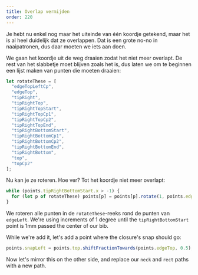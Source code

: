```yaml
---
title: Overlap vermijden
order: 220
---
```


Je hebt nu enkel nog maar het uiteinde van één koordje getekend, maar het is al heel duidelijk dat ze overlappen. Dat is een grote no-no in naaipatronen, dus daar moeten we iets aan doen.

We gaan het koordje uit de weg draaien zodat het niet meer overlapt. De rest van het slabbetje moet blijven zoals het is, dus laten we om te beginnen een lijst maken van punten die moeten draaien:

```js
let rotateThese = [
  "edgeTopLeftCp",
  "edgeTop",
  "tipRight",
  "tipRightTop",
  "tipRightTopStart",
  "tipRightTopCp1",
  "tipRightTopCp2",
  "tipRightTopEnd",
  "tipRightBottomStart",
  "tipRightBottomCp1",
  "tipRightBottomCp2",
  "tipRightBottomEnd",
  "tipRightBottom",
  "top",
  "topCp2"
];
```

Nu kan je ze roteren. Hoe ver? Tot het koordje niet meer overlapt:

```js
while (points.tipRightBottomStart.x > -1) {
  for (let p of rotateThese) points[p] = points[p].rotate(1, points.edgeLeft);
}
```

We roteren alle punten in de `rotateThese`-reeks rond de punten van `edgeLeft`. We're using increments of 1 degree until the `tipRightBottomStart` point is 1mm passed the center of our bib.

While we're add it, let's add a point where the closure's snap should go:

```js
points.snapLeft = points.top.shiftFractionTowards(points.edgeTop, 0.5);
```

<example pattern="tutorial" part="step8" caption="The right part looks a bit wonky now, but we'll get to that" />

Now let's mirror this on the other side, and replace our `neck` and `rect` paths with a new path.